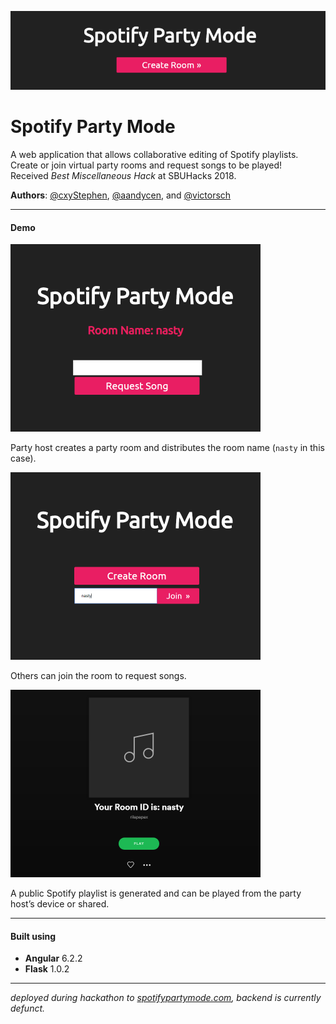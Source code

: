 ![](spotifypartymode.png)

Spotify Party Mode
==================
A web application that allows collaborative editing of Spotify playlists.\
Create or join virtual party rooms and request songs to be played!\
Received *Best Miscellaneous Hack* at SBUHacks 2018.

**Authors**: [@cxyStephen](https://github.com/cyxStephen), [@aandycen](https://github.com/aandycen), and [@victorsch](https://github.com/victorsch)

* * *
#### Demo
![](spmdemo1.png)

Party host creates a party room and distributes the room name (`nasty` in this case).

![](spmdemo2.png)

Others can join the room to request songs.

![](spmdemo3.png)

A public Spotify playlist is generated and can be played from the party host’s device or shared.

* * *
#### Built using
* **Angular** 6.2.2
* **Flask** 1.0.2

* * *
*deployed during hackathon to [spotifypartymode.com](http://www.spotifypartymode.com), backend is currently defunct.*
